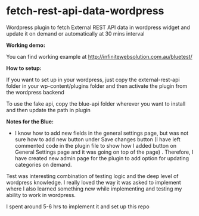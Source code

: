 # fetch-rest-api-data-wordpress
Wordpress plugin to fetch External REST API data in wordpress widget and update it on demand or automatically at 30 mins interval

<strong>Working demo:</strong>

You can find working example at http://infinitewebsolution.com.au/bluetest/

<strong>How to setup:</strong>

If you want to set up in your wordpress, just copy the external-rest-api folder in your wp-content/plugins folder and then activate the plugin from the wordpress backend

To use the fake api, copy the blue-api folder wherever you want to install and then update the path in plugin 

<strong>Notes for the Blue:</strong>
<ul>
<li>
I know how to add new fields in the general settings page, but was not sure how to add new button under Save changes button (I have left commented code in the plugin file to show how I added button on General Settings page and it was going on top of the page) . Therefore, I have created new admin page for the plugin to add option for updating categories on demand.
</li>
</ul>
<p>Test was interesting combination of testing logic and the deep level of wordpress knowledge. I really loved the way it was asked to implement where I also learned something new while implementing and testing my ability to work in wordpress.</p>

<p>I spent around 5-6 hrs to implement it and set up this repo</p>


